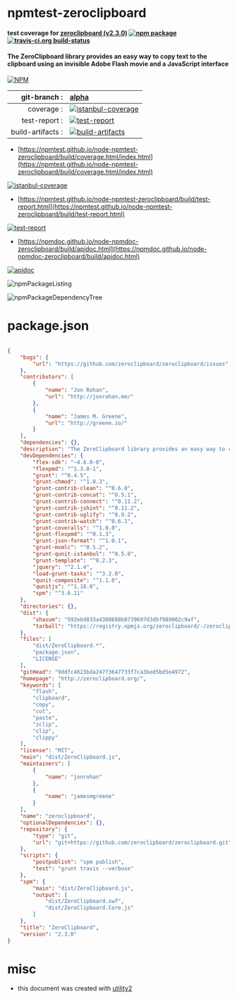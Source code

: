 # npmtest-zeroclipboard

#### test coverage for  [zeroclipboard (v2.3.0)](http://zeroclipboard.org/)  [![npm package](https://img.shields.io/npm/v/npmtest-zeroclipboard.svg?style=flat-square)](https://www.npmjs.org/package/npmtest-zeroclipboard) [![travis-ci.org build-status](https://api.travis-ci.org/npmtest/node-npmtest-zeroclipboard.svg)](https://travis-ci.org/npmtest/node-npmtest-zeroclipboard)

#### The ZeroClipboard library provides an easy way to copy text to the clipboard using an invisible Adobe Flash movie and a JavaScript interface

[![NPM](https://nodei.co/npm/zeroclipboard.png?downloads=true&downloadRank=true&stars=true)](https://www.npmjs.com/package/zeroclipboard)

| git-branch : | [alpha](https://github.com/npmtest/node-npmtest-zeroclipboard/tree/alpha)|
|--:|:--|
| coverage : | [![istanbul-coverage](https://npmtest.github.io/node-npmtest-zeroclipboard/build/coverage.badge.svg)](https://npmtest.github.io/node-npmtest-zeroclipboard/build/coverage.html/index.html)|
| test-report : | [![test-report](https://npmtest.github.io/node-npmtest-zeroclipboard/build/test-report.badge.svg)](https://npmtest.github.io/node-npmtest-zeroclipboard/build/test-report.html)|
| build-artifacts : | [![build-artifacts](https://npmtest.github.io/node-npmtest-zeroclipboard/glyphicons_144_folder_open.png)](https://github.com/npmtest/node-npmtest-zeroclipboard/tree/gh-pages/build)|

- [https://npmtest.github.io/node-npmtest-zeroclipboard/build/coverage.html/index.html](https://npmtest.github.io/node-npmtest-zeroclipboard/build/coverage.html/index.html)

[![istanbul-coverage](https://npmtest.github.io/node-npmtest-zeroclipboard/build/screenCapture.buildCi.browser.%252Ftmp%252Fbuild%252Fcoverage.lib.html.png)](https://npmtest.github.io/node-npmtest-zeroclipboard/build/coverage.html/index.html)

- [https://npmtest.github.io/node-npmtest-zeroclipboard/build/test-report.html](https://npmtest.github.io/node-npmtest-zeroclipboard/build/test-report.html)

[![test-report](https://npmtest.github.io/node-npmtest-zeroclipboard/build/screenCapture.buildCi.browser.%252Ftmp%252Fbuild%252Ftest-report.html.png)](https://npmtest.github.io/node-npmtest-zeroclipboard/build/test-report.html)

- [https://npmdoc.github.io/node-npmdoc-zeroclipboard/build/apidoc.html](https://npmdoc.github.io/node-npmdoc-zeroclipboard/build/apidoc.html)

[![apidoc](https://npmdoc.github.io/node-npmdoc-zeroclipboard/build/screenCapture.buildCi.browser.%252Ftmp%252Fbuild%252Fapidoc.html.png)](https://npmdoc.github.io/node-npmdoc-zeroclipboard/build/apidoc.html)

![npmPackageListing](https://npmtest.github.io/node-npmtest-zeroclipboard/build/screenCapture.npmPackageListing.svg)

![npmPackageDependencyTree](https://npmtest.github.io/node-npmtest-zeroclipboard/build/screenCapture.npmPackageDependencyTree.svg)



# package.json

```json

{
    "bugs": {
        "url": "https://github.com/zeroclipboard/zeroclipboard/issues"
    },
    "contributors": [
        {
            "name": "Jon Rohan",
            "url": "http://jonrohan.me/"
        },
        {
            "name": "James M. Greene",
            "url": "http://greene.io/"
        }
    ],
    "dependencies": {},
    "description": "The ZeroClipboard library provides an easy way to copy text to the clipboard using an invisible Adobe Flash movie and a JavaScript interface",
    "devDependencies": {
        "flex-sdk": "~4.6.0-0",
        "flexpmd": "^1.3.0-1",
        "grunt": "^0.4.5",
        "grunt-chmod": "^1.0.3",
        "grunt-contrib-clean": "^0.6.0",
        "grunt-contrib-concat": "^0.5.1",
        "grunt-contrib-connect": "^0.11.2",
        "grunt-contrib-jshint": "^0.11.2",
        "grunt-contrib-uglify": "^0.9.2",
        "grunt-contrib-watch": "^0.6.1",
        "grunt-coveralls": "^1.0.0",
        "grunt-flexpmd": "^0.1.3",
        "grunt-json-format": "^1.0.1",
        "grunt-mxmlc": "^0.5.2",
        "grunt-qunit-istanbul": "^0.5.0",
        "grunt-template": "^0.2.3",
        "jquery": "^2.1.4",
        "load-grunt-tasks": "^3.2.0",
        "qunit-composite": "^1.1.0",
        "qunitjs": "^1.18.0",
        "spm": "^3.6.11"
    },
    "directories": {},
    "dist": {
        "shasum": "592ebd833a4308688b0739697d3dbf989002c9af",
        "tarball": "https://registry.npmjs.org/zeroclipboard/-/zeroclipboard-2.3.0.tgz"
    },
    "files": [
        "dist/ZeroClipboard.*",
        "package.json",
        "LICENSE"
    ],
    "gitHead": "9ddfc4623bda247f3647733f7ca3bed5bd5e4972",
    "homepage": "http://zeroclipboard.org/",
    "keywords": [
        "flash",
        "clipboard",
        "copy",
        "cut",
        "paste",
        "zclip",
        "clip",
        "clippy"
    ],
    "license": "MIT",
    "main": "dist/ZeroClipboard.js",
    "maintainers": [
        {
            "name": "jonrohan"
        },
        {
            "name": "jamesmgreene"
        }
    ],
    "name": "zeroclipboard",
    "optionalDependencies": {},
    "repository": {
        "type": "git",
        "url": "git+https://github.com/zeroclipboard/zeroclipboard.git"
    },
    "scripts": {
        "postpublish": "spm publish",
        "test": "grunt travis --verbose"
    },
    "spm": {
        "main": "dist/ZeroClipboard.js",
        "output": [
            "dist/ZeroClipboard.swf",
            "dist/ZeroClipboard.Core.js"
        ]
    },
    "title": "ZeroClipboard",
    "version": "2.3.0"
}
```



# misc
- this document was created with [utility2](https://github.com/kaizhu256/node-utility2)
